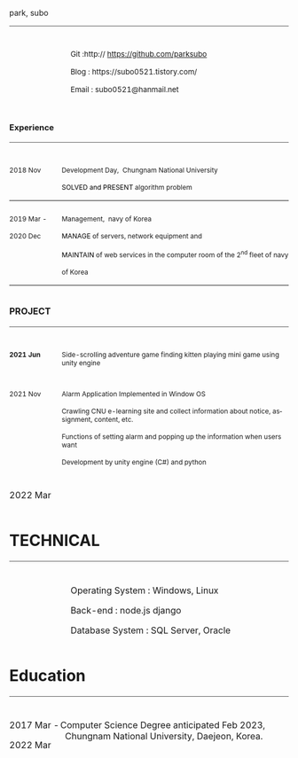 <html>

<head>
<meta charset="utf-8" />

</head>

<body lang=KO link="#5F5F5F" vlink="#6E6E6E">

<div class=WordSection1>

<div style='border:none;border-bottom:double #595959 1.0pt;padding:0cm 0cm 1.0pt 0cm'>

<p class=MsoTitle>park,
subo</p>

</div>

<table class=ResumeTable border=0 cellspacing=0 cellpadding=0
 summary="Contact Info table" width="106%" style='width:106.76%;border-collapse:
 collapse'>
 <thead>
  <tr style='height:38.45pt'>
   <td width="100%" valign=top style='width:100.0%;padding:7.2pt 0cm 0cm 82.8pt;
   height:38.45pt'>
   <p class=ContactInfoCxSpFirst><span lang=EN-US style='font-size:10.0pt'>Git
   :http:// </span><span lang=EN-US><a href="https://github.com/parksubo"><span
   style='font-size:10.0pt'>https://github.com/parksubo</span></a></span></p>
   <p class=ContactInfoCxSpMiddle><span lang=EN-US style='font-size:10.0pt'>Blog
   : https://subo0521.tistory.com/ </span></p>
   <p class=ContactInfoCxSpLast><span lang=EN-US style='font-size:10.0pt'>Email
   : </span><span lang=EN-US style='font-size:10.0pt'>subo0521@hanmail.net</span></p>
   </td>
  </tr>
 </thead>
</table>

<div style='border:none;border-bottom:double #595959 1.0pt;padding:0cm 0cm 0cm 0cm'>

<h1 style='border:none;padding:0cm'><span lang=EN-US style='font-size:11.0pt;
line-height:90%'>Experience</span></h1>

</div>

<table class=ResumeTable border=0 cellspacing=0 cellpadding=0
 summary="Experience table" width="100%" style='width:100.0%;border-collapse:
 collapse'>
 <thead>
  <tr>
   <td width="18%" valign=top style='width:18.76%;padding:7.2pt 0cm 0cm 0cm'>
   <p class=MsoDate><span lang=EN-US style='font-size:9.0pt'>2018 </span><span
   lang=EN-US style='font-size:9.0pt'>Nov</span></p>
   </td>
   <td width="81%" valign=top style='width:81.24%;padding:7.2pt 0cm 0cm 0cm'>
   <p class=MsoNormal style='margin-right:28.8pt'><span lang=EN-US
   style='font-size:9.0pt'>Development Day,&nbsp;&nbsp;Chung</span><span
   lang=EN-US style='font-size:9.0pt'>n</span><span lang=EN-US
   style='font-size:9.0pt'>am National University</span></p>
   <p class=MsoNormal><span lang=EN-US style='font-size:9.0pt;color:black'>SOLVED
   and PRESENT </span><span lang=EN-US style='font-size:9.0pt'>algorithm
   problem</span></p>
   </td>
  </tr>
 </thead>
 <tr>
  <td width="18%" valign=top style='width:18.76%;padding:7.2pt 0cm 0cm 0cm'>
  <p class=MsoDate><span lang=EN-US style='font-size:9.0pt'>2019 Mar</span><span
  lang=EN-US style='font-size:9.0pt'> -</span></p>
  <p class=MsoNormal><span lang=EN-US style='font-size:9.0pt'>2020 Dec</span></p>
  </td>
  <td width="81%" valign=top style='width:81.24%;padding:7.2pt 0cm 0cm 0cm'>
  <p class=MsoNormal><span lang=EN-US style='font-size:9.0pt'>Management,&nbsp;&nbsp;navy
  of Korea</span></p>
  <p class=MsoListBullet><span lang=EN-US style='font-size:9.0pt;color:black'>MANAGE</span><span
  lang=EN-US style='font-size:9.0pt'> of servers, </span><span lang=EN-US
  style='font-size:9.0pt'>network equipment</span><span lang=EN-US
  style='font-size:9.0pt'> and</span></p>
  <p class=MsoListBullet><span lang=EN-US style='font-size:9.0pt;color:black'>MAINTAIN</span><span
  lang=EN-US style='font-size:9.0pt'> of web services in the computer room of
  the 2<sup>nd</sup> fleet of navy</span></p>
  <p class=MsoListBullet><span lang=EN-US style='font-size:9.0pt'>of Korea</span></p>
  </td>
 </tr>
</table>

<div style='border:none;border-bottom:double #595959 1.0pt;padding:0cm 0cm 1.0pt 0cm'>

<h1><span lang=EN-US style='font-size:12.0pt;line-height:90%'>PROJECT</span></h1>

</div>

<table class=ResumeTable border=0 cellspacing=0 cellpadding=0 width="100%"
 style='width:100.0%;border-collapse:collapse'>
 <thead>
  <tr>
   <td width="18%" valign=top style='width:18.76%;padding:7.2pt 0cm 0cm 0cm'>
   <p class=MsoNormal><b><span lang=EN-US style='font-size:9.0pt'>2021 Jun</span></b></p>
   </td>
   <td width="81%" valign=top style='width:81.26%;padding:7.2pt 0cm 0cm 0cm'>
   <p class=MsoNormal><span lang=EN-US style='font-size:9.0pt'>Side-scrolling
   adventure game finding kitten playing mini game using unity engine</span></p>
   </td>
  </tr>
  <tr>
   <td width="18%" valign=top style='width:18.76%;padding:7.2pt 0cm 0cm 0cm'>
   <p class=MsoDate><span lang=EN-US style='font-size:9.0pt'>2021 Nov</span></p>
   </td>
   <td width="81%" valign=top style='width:81.26%;padding:7.2pt 0cm 0cm 0cm'>
   <p class=MsoNormal><span lang=EN-US style='font-size:9.0pt'>Alarm
   Application Implemented in Window OS</span></p>
   <p class=MsoNormal><span lang=EN-US style='font-size:9.0pt'>Crawling CNU
   e-learning site and collect information about notice, assignment, content,
   etc.</span></p>
   <p class=MsoNormal><span lang=EN-US style='font-size:9.0pt'>Functions of
   setting alarm and popping up the information when users want</span></p>
   <p class=MsoNormal><span lang=EN-US style='font-size:9.0pt'>Development by unity
   engine (C#) and python</span></p>
   </td>
  </tr>
  <tr>
   <td width="18%" valign=top style='width:18.76%;padding:7.2pt 0cm 0cm 0cm'>
   <p class=MsoDate>2022 Mar</p>
   </td>
   <td width="81%" valign=top style='width:81.26%;padding:7.2pt 0cm 0cm 0cm'>
   <p class=MsoNormal>&nbsp;</p>
   </td>
  </tr>
 </thead>
</table>

<div style='border:none;border-bottom:double #595959 1.0pt;padding:0cm 0cm 1.0pt 0cm'>

<h1>TECHNICAL</h1>

</div>

<table class=ResumeTable border=0 cellspacing=0 cellpadding=0
 summary="Skills and Abilities table" width="100%" style='width:100.0%;
 border-collapse:collapse'>
 <thead>
  <tr style='height:36.05pt'>
   <td width="100%" valign=top style='width:100.0%;padding:7.2pt 0cm 0cm 82.8pt;
   height:36.05pt'>
   <p class=MsoNormal style='line-height:normal'><Languages : C, C++, C#, Java, python, Solidity, SQL</p>
   <p class=MsoNormal style='line-height:normal'>Operating System : Windows, Linux</p>
   <p class=MsoNormal style='line-height:normal'><Front-end : javascript</p>
   <p class=MsoNormal style='line-height:normal'>Back-end : node.js django</span></p>
   <p class=MsoNormal style='line-height:normal'>Database System : SQL Server, Oracle</p>
   </td>
  </tr>
 </thead>
</table>

<div style='border:none;border-bottom:double #595959 1.0pt;padding:0cm 0cm 1.0pt 0cm'>

<h1>Education</h1>

</div>

<table class=ResumeTable border=0 cellspacing=0 cellpadding=0
 summary="Education table" width="100%" style='width:100.0%;border-collapse:
 collapse'>
 <thead>
  <tr>
   <td width="18%" valign=top style='width:18.26%;padding:7.2pt 0cm 0cm 0cm'>
   <p class=MsoDate>2017 Mar -</p>
   <p class=MsoDate>2022 Mar</p>
   </td>
   <td width="81%" valign=top style='width:81.74%;padding:7.2pt 0cm 0cm 0cm'>
   <p class=MsoNormal>Computer Science
   Degree anticipated Feb 2023, &nbsp;&nbsp;Chungnam National University,
   Daejeon, Korea.</p>
   </td>
  </tr>
 </thead>
</table>

<p class=MsoNormal><span lang=EN-US>&nbsp;</span></p>

</div>

</body>

</html>
